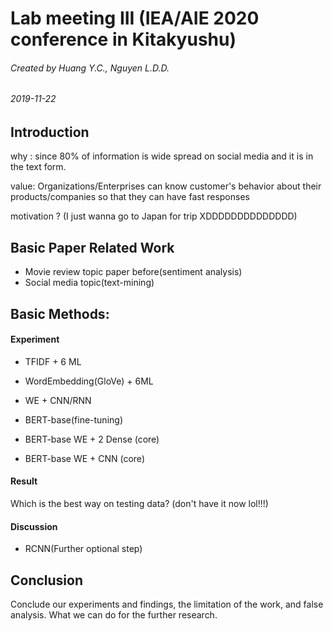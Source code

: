 # Lab meeting III (IEA/AIE 2020 conference in Kitakyushu) 

###### Created by Huang Y.C., Nguyen L.D.D.

###### 2019-11-22 

## Introduction

why : since 80% of information is wide spread on social media and it is in the text form.

value: Organizations/Enterprises can know customer's behavior about their products/companies so that they can have fast responses

motivation ? (I just wanna go to Japan for trip XDDDDDDDDDDDDDD)

## Basic Paper Related Work

+ Movie review topic paper before(sentiment analysis)
+ Social media topic(text-mining) 

## Basic Methods:

#### Experiment

* TFIDF + 6 ML

* WordEmbedding(GloVe) + 6ML

* WE + CNN/RNN


* BERT-base(fine-tuning)

* BERT-base WE + 2 Dense (core)

* BERT-base WE + CNN (core)
#### Result 
Which is the best way on testing data? (don't have it now lol!!!)

#### Discussion

* RCNN(Further optional step)

## Conclusion

Conclude our experiments and findings, the limitation of the work, and false analysis. What we can do for the further research.
